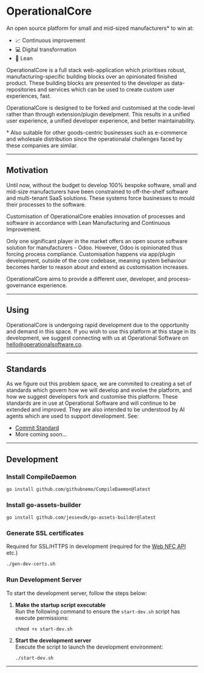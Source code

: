 # OperationalCore

An open source platform for small and mid-sized manufacturers* to win at:

* 📈 Continuous improvement
* 💻 Digital transformation
* 🎯 Lean

OperationalCore is a full stack web-application which prioritises robust, manufacturing-specific building blocks over an opinionated finished product. These building blocks are presented to the developer as data-repositories and services which can be used to create custom user experiences, fast.

OperationalCore is designed to be forked and customised at the code-level rather than through extension/plugin develpment. This results in a unified user experience, a unified developer experience, and better maintainability.

\* Also suitable for other goods-centric businesses such as e-commerce and wholesale distribution since the operationalal challenges faced by these companies are similar.

---

## Motivation

Until now, without the budget to develop 100% bespoke software, small and mid-size manufacturers have been constrained to off-the-shelf software and multi-tenant SaaS solutions. These systems force businesses to mould their processes to the software.

Customisation of OperationalCore enables innovation of processes and software in accordance with Lean Manufacturing and Continuous Improvement.

Only one significant player in the market offers an open source software solution for manufacturers - Odoo. However, Odoo is opinionated thus forcing process compliance. Customisation happens via app/plugin development, outside of the core codebase, meaning system behaviour becomes harder to reason about and extend as customisation increases.

OperationalCore aims to provide a different user, developer, and process-governance experience.

---

## Using

OperationalCore is undergoing rapid development due to the opportunity and demand in this space. If you wish to use this platform at this stage in its development, we suggest connecting with us at Operational Software on [hello@operationalsoftware.co](mailto:hello@operationalsoftware.co).

---

## Standards

As we figure out this problem space, we are commited to creating a set of standards which govern how we will develop and evolve the platform, and how we suggest developers fork and customise this platform. These standards are in use at Operational Software and will continue to be extended and improved. They are also intended to be understood by AI agents which are used to support development. See:

* [Commit Standard](./readme/COMMIT_STANDARD.md)
* More coming soon...

---

## Development

### Install CompileDaemon
```bash
go install github.com/githubnemo/CompileDaemon@latest
```

### Install go-assets-builder
```bash
go install github.com/jessevdk/go-assets-builder@latest
```

### Generate SSL certificates

Required for SSL/HTTPS in development (required for the [Web NFC API](https://w3c.github.io/web-nfc/) etc.)

```bash
./gen-dev-certs.sh
```

### Run Development Server

To start the development server, follow the steps below:

1. **Make the startup script executable**  
   Run the following command to ensure the `start-dev.sh` script has execute permissions:

   ```
   chmod +x start-dev.sh

2. **Start the development server**  
   Execute the script to launch the development environment:

   ```
   ./start-dev.sh

---

